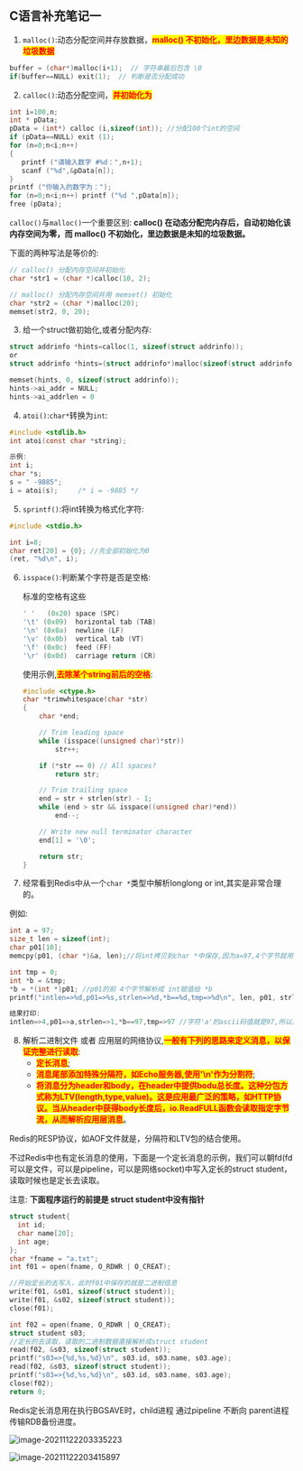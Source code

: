 ## C语言补充笔记一

1. `malloc()`:动态分配空间并存放数据，<mark style="color:red;">**malloc() 不初始化，里边数据是未知的垃圾数据**</mark>

```c
buffer = (char*)malloc(i+1);  // 字符串最后包含 \0
if(buffer==NULL) exit(1);  // 判断是否分配成功
```

2. `calloc()`:动态分配空间，<mark style="color:red;">**并初始化为**</mark>

```c
int i=100,n;
int * pData;
pData = (int*) calloc (i,sizeof(int)); //分配100个int的空间
if (pData==NULL) exit (1);
for (n=0;n<i;n++)
{
   printf ("请输入数字 #%d：",n+1);
   scanf ("%d",&pData[n]);
}
printf ("你输入的数字为：");
for (n=0;n<i;n++) printf ("%d ",pData[n]);
free (pData);
```

`calloc()`与`malloc()`一个重要区别: **calloc() 在动态分配完内存后，自动初始化该内存空间为零，而 malloc() 不初始化，里边数据是未知的垃圾数据。**

下面的两种写法是等价的:

```c
// calloc() 分配内存空间并初始化
char *str1 = (char *)calloc(10, 2);

// malloc() 分配内存空间并用 memset() 初始化
char *str2 = (char *)malloc(20);
memset(str2, 0, 20);
```

3. 给一个struct做初始化,或者分配内存:

```c
struct addrinfo *hints=calloc(1, sizeof(struct addrinfo));
or
struct addrinfo *hints=(struct addrinfo*)malloc(sizeof(struct addrinfo));

memset(hints, 0, sizeof(struct addrinfo));
hints->ai_addr = NULL;
hints->ai_addrlen = 0
```

4. `atoi()`:`char*`转换为`int`:

```c
#include <stdlib.h>
int atoi(const char *string);

示例:
int i;
char *s;
s = " -9885";
i = atoi(s);     /* i = -9885 */
```

5. `sprintf()`:将int转换为格式化字符:

```c
#include <stdio.h>

int i=8;
char ret[20] = {0}; //先全部初始化为0
(ret, "%d\n", i);
```

6. `isspace()`:判断某个字符是否是空格:

   标准的空格有这些

   ```c
   ' '   (0x20)	space (SPC)
   '\t'	(0x09)	horizontal tab (TAB)
   '\n'	(0x0a)	newline (LF)
   '\v'	(0x0b)	vertical tab (VT)
   '\f'	(0x0c)	feed (FF)
   '\r'	(0x0d)	carriage return (CR)
   ```

   使用示例,<mark style="color:red;">**去除某个string前后的空格**</mark>:

   ```c
   #include <ctype.h>
   char *trimwhitespace(char *str)
   {
       char *end;
   
       // Trim leading space
       while (isspace((unsigned char)*str))
           str++;
   
       if (*str == 0) // All spaces?
           return str;
   
       // Trim trailing space
       end = str + strlen(str) - 1;
       while (end > str && isspace((unsigned char)*end))
           end--;
   
       // Write new null terminator character
       end[1] = '\0';
   
       return str;
   }
   ```

7. 经常看到Redis中从一个`char *`类型中解析longlong or int,其实是非常合理的。

例如:

```c
int a = 97;
size_t len = sizeof(int);
char p01[10];
memcpy(p01, (char *)&a, len);//将int拷贝到char *中保存,因为a=97,4个字节就用了一个1个字节,其他3个字节是'\0'

int tmp = 0;
int *b = &tmp;
*b = *(int *)p01; //p01的前 4个字节解析成 int赋值给 *b
printf("intlen=>%d,p01=>%s,strlen=>%d,*b==%d,tmp=>%d\n", len, p01, strlen(p01), *b, tmp);

结果打印:
intlen=>4,p01=>a,strlen=>1,*b==97,tmp=>97 //字符'a'的ascii码值就是97,所以这里p01==a
```

8. 解析二进制文件 或者 应用层的网络协议,<mark style="color:red;">**一般有下列的思路来定义消息，以保证完整进行读取**</mark>:
   - <mark style="color:red;">**定长消息**</mark>;
   - <mark style="color:red;">**消息尾部添加特殊分隔符，如Echo服务器,使用'\n'作为分割符**</mark>; 
   - <mark style="color:red;">**将消息分为header和body，在header中提供bodu总长度。这种分包方式称为LTV(length,type,value)。这是应用最广泛的策略，如HTTP协议。当从header中获得body长度后，io.ReadFULL函数会读取指定字节流，从而解析应用层消息**</mark>。

Redis的RESP协议，如AOF文件就是，分隔符和LTV包的结合使用。

不过Redis中也有定长消息的使用，下面是一个定长消息的示例，我们可以朝fd(fd可以是文件，可以是pipeline，可以是网络socket)中写入定长的struct student，读取时候也是定长去读取。

注意: **下面程序运行的前提是 struct student中没有指针**

```c
struct student{
  int id;
  char name[20];
  int age;
};
char *fname = "a.txt";
int f01 = open(fname, O_RDWR | O_CREAT);

//开始定长的去写入，此时f01中保存的就是二进制信息
write(f01, &s01, sizeof(struct student));
write(f01, &s02, sizeof(struct student));
close(f01);

int f02 = open(fname, O_RDWR | O_CREAT);
struct student s03;
//定长的去读取，读取的二进制数据直接解析成struct student
read(f02, &s03, sizeof(struct student));
printf("s03=>{%d,%s,%d}\n", s03.id, s03.name, s03.age);
read(f02, &s03, sizeof(struct student));
printf("s03=>{%d,%s,%d}\n", s03.id, s03.name, s03.age);
close(f02);
return 0;
```

Redis定长消息用在执行BGSAVE时，child进程 通过pipeline 不断向 parent进程 传输RDB备份进度。

![image-20211122203335223](https://my-typora-pictures-1252258460.cos.ap-guangzhou.myqcloud.com/img/image-20211122203335223.png)

![image-20211122203415897](https://my-typora-pictures-1252258460.cos.ap-guangzhou.myqcloud.com/img/image-20211122203415897.png)